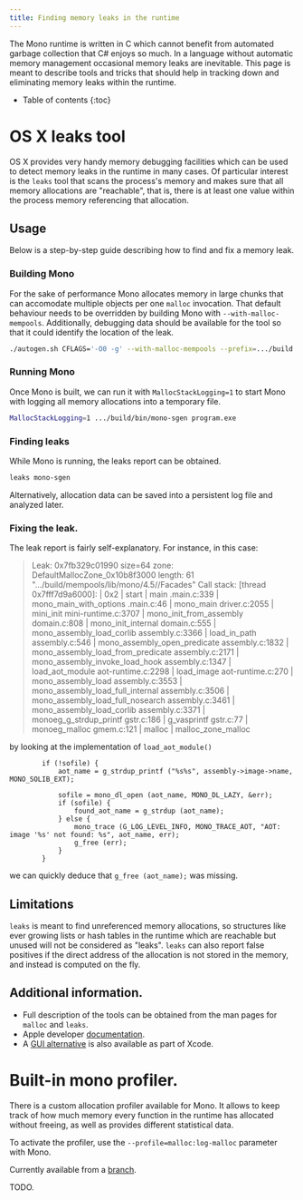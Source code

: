 ```yaml
---
title: Finding memory leaks in the runtime
---
```


The Mono runtime is written in C which cannot benefit from automated garbage collection that C# enjoys so much. In a language without automatic memory management occasional memory leaks are inevitable. This page is meant to describe tools and tricks that should help in tracking down and eliminating memory leaks within the runtime.

* Table of contents
{:toc}

# OS X leaks tool
OS X provides very handy memory debugging facilities which can be used to detect memory leaks in the runtime in many cases. Of particular interest is the `leaks` tool that scans the process's memory and makes sure that all memory allocations are "reachable", that is, there is at least one value within the process memory referencing that allocation.

## Usage
Below is a step-by-step guide describing how to find and fix a memory leak.

### Building Mono
For the sake of performance Mono allocates memory in large chunks that can accomodate multiple objects per one `malloc` invocation. That default behaviour needs to be overridden by building Mono with `--with-malloc-mempools`. Additionally, debugging data should be available for the tool so that it could identify the location of the leak.

``` bash
./autogen.sh CFLAGS='-O0 -g' --with-malloc-mempools --prefix=.../build && make -j8 && make -j8 install
```

### Running Mono
Once Mono is built, we can run it with `MallocStackLogging=1` to start Mono with logging all memory allocations into a temporary file.

``` bash
MallocStackLogging=1 .../build/bin/mono-sgen program.exe
```

### Finding leaks
While Mono is running, the leaks report can be obtained.

``` bash
leaks mono-sgen
```

Alternatively, allocation data can be saved into a persistent log file and analyzed later.

### Fixing the leak.

The leak report is fairly self-explanatory. For instance, in this case:

> Leak: 0x7fb329c01990  size=64  zone: DefaultMallocZone_0x10b8f3000  length: 61  ".../build/mempools/lib/mono/4.5//Facades"
> Call stack: [thread 0x7fff7d9a6000]: | 0x2 | start | main .main.c:339 | mono_main_with_options .main.c:46 | mono_main driver.c:2055 | mini_init mini-runtime.c:3707 | mono_init_from_assembly domain.c:808 | mono_init_internal domain.c:555 | mono_assembly_load_corlib assembly.c:3366 | load_in_path assembly.c:546 | mono_assembly_open_predicate assembly.c:1832 | mono_assembly_load_from_predicate assembly.c:2171 | mono_assembly_invoke_load_hook assembly.c:1347 | load_aot_module aot-runtime.c:2298 | load_image aot-runtime.c:270 | mono_assembly_load assembly.c:3553 | mono_assembly_load_full_internal assembly.c:3506 | mono_assembly_load_full_nosearch assembly.c:3461 | mono_assembly_load_corlib assembly.c:3371 | monoeg_g_strdup_printf gstr.c:186 | g_vasprintf gstr.c:77 | monoeg_malloc gmem.c:121 | malloc | malloc_zone_malloc 

by looking at the implementation of `load_aot_module()`

```
		if (!sofile) {
			aot_name = g_strdup_printf ("%s%s", assembly->image->name, MONO_SOLIB_EXT);

			sofile = mono_dl_open (aot_name, MONO_DL_LAZY, &err);
			if (sofile) {
				found_aot_name = g_strdup (aot_name);
			} else {
				mono_trace (G_LOG_LEVEL_INFO, MONO_TRACE_AOT, "AOT: image '%s' not found: %s", aot_name, err);
				g_free (err);
			}
		}
```

we can quickly deduce that `g_free (aot_name);` was missing.

## Limitations
`leaks` is meant to find unreferenced memory allocations, so structures like ever growing lists or hash tables in the runtime which are reachable but unused will not be considered as "leaks". `leaks` can also report false positives if the direct address of the allocation is not stored in the memory, and instead is computed on the fly.

## Additional information.
* Full description of the tools can be obtained from the man pages for `malloc` and `leaks`.
* Apple developer [documentation](https://developer.apple.com/library/content/documentation/Performance/Conceptual/ManagingMemory/Articles/FindingLeaks.html).
* A [GUI alternative](https://developer.apple.com/library/content/documentation/DeveloperTools/Conceptual/InstrumentsUserGuide/FindingLeakedMemory.html) is also available as part of Xcode.

# Built-in mono profiler.
There is a custom allocation profiler available for Mono. It allows to keep track of how much memory every function in the runtime has allocated without freeing, as well as provides different statistical data.

To activate the profiler, use the `--profile=malloc:log-malloc` parameter with Mono.

Currently available from a [branch](https://github.com/kumpera/mono/tree/profiler-improvements).

TODO.
